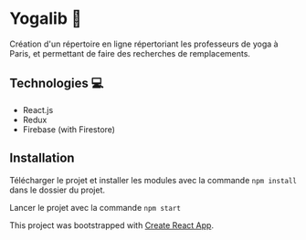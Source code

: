 # Yogalib :blue_book:
Création d'un répertoire en ligne répertoriant les professeurs de yoga à Paris, et permettant de faire des recherches de remplacements.

## Technologies :computer: 
- React.js
- Redux
- Firebase (with Firestore)

## Installation
Télécharger le projet et installer les modules avec la commande `npm install` dans le dossier du projet.

Lancer le projet avec la commande `npm start`


This project was bootstrapped with [Create React App](https://github.com/facebook/create-react-app).


